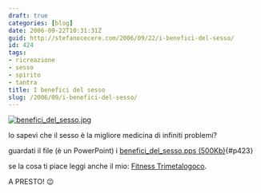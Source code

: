 ```yaml
---
draft: true
categories: [blog]
date: 2006-09-22T10:31:31Z
guid: http://stefanocecere.com/2006/09/22/i-benefici-del-sesso/
id: 424
tags:
- ricreazione
- sesso
- spirito
- tantra
title: I benefici del sesso
slug: /2006/09/i-benefici-del-sesso/
---
```


[<img id="image422" alt="benefici_del_sesso.jpg" src="http://stefanocecere.com/wp-content/uploads/sites/3/2006/09/benefici_del_sesso.jpg" />](http://stefanocecere.com/wp-content/uploads/sites/3/2006/09/benefici_del_sesso.pps "benefici_del_sesso.pps")

lo sapevi che il sesso è la migliore medicina di infiniti problemi?
  
guardati il file (è un PowerPoint) i [benefici\_del\_sesso.pps (500Kb)](http://stefanocecere.com/wp-content/uploads/sites/3/2006/09/benefici_del_sesso.pps "benefici_del_sesso.pps"){#p423}
  
se la cosa ti piace leggi anche il mio: <a target="_blank" href="http://www.ilfannullone.it/articolo/la-ricetta-di-cecio-fitness-trimetalocico/64/">Fitness Trimetalogoco</a>.
  
A PRESTO! 😉